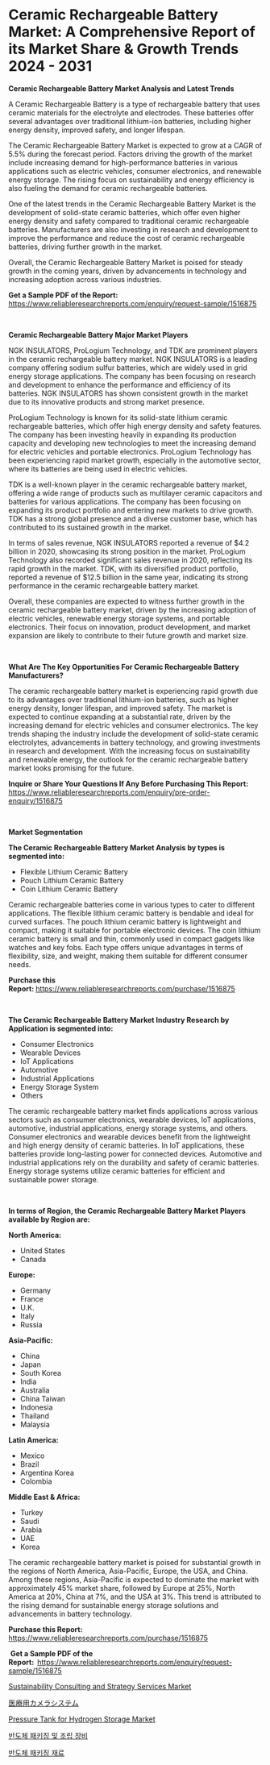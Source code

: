 <p><h1>Ceramic Rechargeable Battery Market: A Comprehensive Report of its Market Share & Growth Trends 2024 - 2031</h1></p><p><strong>Ceramic Rechargeable Battery Market Analysis and Latest Trends</strong></p>
<p><p>A Ceramic Rechargeable Battery is a type of rechargeable battery that uses ceramic materials for the electrolyte and electrodes. These batteries offer several advantages over traditional lithium-ion batteries, including higher energy density, improved safety, and longer lifespan.</p><p>The Ceramic Rechargeable Battery Market is expected to grow at a CAGR of 5.5% during the forecast period. Factors driving the growth of the market include increasing demand for high-performance batteries in various applications such as electric vehicles, consumer electronics, and renewable energy storage. The rising focus on sustainability and energy efficiency is also fueling the demand for ceramic rechargeable batteries.</p><p>One of the latest trends in the Ceramic Rechargeable Battery Market is the development of solid-state ceramic batteries, which offer even higher energy density and safety compared to traditional ceramic rechargeable batteries. Manufacturers are also investing in research and development to improve the performance and reduce the cost of ceramic rechargeable batteries, driving further growth in the market.</p><p>Overall, the Ceramic Rechargeable Battery Market is poised for steady growth in the coming years, driven by advancements in technology and increasing adoption across various industries.</p></p>
<p><strong>Get a Sample PDF of the Report:&nbsp;</strong> <a href="https://www.reliableresearchreports.com/enquiry/request-sample/1516875">https://www.reliableresearchreports.com/enquiry/request-sample/1516875</a></p>
<p>&nbsp;</p>
<p><strong>Ceramic Rechargeable Battery Major Market Players</strong></p>
<p><p>NGK INSULATORS, ProLogium Technology, and TDK are prominent players in the ceramic rechargeable battery market. NGK INSULATORS is a leading company offering sodium sulfur batteries, which are widely used in grid energy storage applications. The company has been focusing on research and development to enhance the performance and efficiency of its batteries. NGK INSULATORS has shown consistent growth in the market due to its innovative products and strong market presence.</p><p>ProLogium Technology is known for its solid-state lithium ceramic rechargeable batteries, which offer high energy density and safety features. The company has been investing heavily in expanding its production capacity and developing new technologies to meet the increasing demand for electric vehicles and portable electronics. ProLogium Technology has been experiencing rapid market growth, especially in the automotive sector, where its batteries are being used in electric vehicles.</p><p>TDK is a well-known player in the ceramic rechargeable battery market, offering a wide range of products such as multilayer ceramic capacitors and batteries for various applications. The company has been focusing on expanding its product portfolio and entering new markets to drive growth. TDK has a strong global presence and a diverse customer base, which has contributed to its sustained growth in the market.</p><p>In terms of sales revenue, NGK INSULATORS reported a revenue of $4.2 billion in 2020, showcasing its strong position in the market. ProLogium Technology also recorded significant sales revenue in 2020, reflecting its rapid growth in the market. TDK, with its diversified product portfolio, reported a revenue of $12.5 billion in the same year, indicating its strong performance in the ceramic rechargeable battery market.</p><p>Overall, these companies are expected to witness further growth in the ceramic rechargeable battery market, driven by the increasing adoption of electric vehicles, renewable energy storage systems, and portable electronics. Their focus on innovation, product development, and market expansion are likely to contribute to their future growth and market size.</p></p>
<p>&nbsp;</p>
<p><strong>What Are The Key Opportunities For Ceramic Rechargeable Battery Manufacturers?</strong></p>
<p><p>The ceramic rechargeable battery market is experiencing rapid growth due to its advantages over traditional lithium-ion batteries, such as higher energy density, longer lifespan, and improved safety. The market is expected to continue expanding at a substantial rate, driven by the increasing demand for electric vehicles and consumer electronics. The key trends shaping the industry include the development of solid-state ceramic electrolytes, advancements in battery technology, and growing investments in research and development. With the increasing focus on sustainability and renewable energy, the outlook for the ceramic rechargeable battery market looks promising for the future.</p></p>
<p><strong>Inquire or Share Your Questions If Any Before Purchasing This Report:</strong> <a href="https://www.reliableresearchreports.com/enquiry/pre-order-enquiry/1516875">https://www.reliableresearchreports.com/enquiry/pre-order-enquiry/1516875</a></p>
<p>&nbsp;</p>
<p><strong>Market Segmentation</strong></p>
<p><strong>The Ceramic Rechargeable Battery Market Analysis by types is segmented into:</strong></p>
<p><ul><li>Flexible Lithium Ceramic Battery</li><li>Pouch Lithium Ceramic Battery</li><li>Coin Lithium Ceramic Battery</li></ul></p>
<p><p>Ceramic rechargeable batteries come in various types to cater to different applications. The flexible lithium ceramic battery is bendable and ideal for curved surfaces. The pouch lithium ceramic battery is lightweight and compact, making it suitable for portable electronic devices. The coin lithium ceramic battery is small and thin, commonly used in compact gadgets like watches and key fobs. Each type offers unique advantages in terms of flexibility, size, and weight, making them suitable for different consumer needs.</p></p>
<p><strong>Purchase this Report:&nbsp;</strong><a href="https://www.reliableresearchreports.com/purchase/1516875">https://www.reliableresearchreports.com/purchase/1516875</a></p>
<p>&nbsp;</p>
<p><strong>The Ceramic Rechargeable Battery Market Industry Research by Application is segmented into:</strong></p>
<p><ul><li>Consumer Electronics</li><li>Wearable Devices</li><li>IoT Applications</li><li>Automotive</li><li>Industrial Applications</li><li>Energy Storage System</li><li>Others</li></ul></p>
<p><p>The ceramic rechargeable battery market finds applications across various sectors such as consumer electronics, wearable devices, IoT applications, automotive, industrial applications, energy storage systems, and others. Consumer electronics and wearable devices benefit from the lightweight and high energy density of ceramic batteries. In IoT applications, these batteries provide long-lasting power for connected devices. Automotive and industrial applications rely on the durability and safety of ceramic batteries. Energy storage systems utilize ceramic batteries for efficient and sustainable power storage.</p></p>
<p>&nbsp;</p>
<p><strong>In terms of Region, the Ceramic Rechargeable Battery Market Players available by Region are:</strong></p>
<p>
    <p> <strong> North America: </strong>
        <ul>
            <li>United States</li>
            <li>Canada</li>
        </ul>
        </p> 
    <p> <strong> Europe: </strong>
        <ul>
            <li>Germany</li>
            <li>France</li>
            <li>U.K.</li>
            <li>Italy</li>
            <li>Russia</li>
        </ul>
        </p> 
    <p> <strong> Asia-Pacific: </strong>
        <ul>
            <li>China</li>
            <li>Japan</li>
            <li>South Korea</li>
            <li>India</li>
            <li>Australia</li>
            <li>China Taiwan</li>
            <li>Indonesia</li>
            <li>Thailand</li>
            <li>Malaysia</li>
        </ul>
        </p> 
    <p> <strong> Latin America: </strong>
        <ul>
            <li>Mexico</li>
            <li>Brazil</li>
            <li>Argentina Korea</li>
            <li>Colombia</li>
        </ul>
        </p> 
    <p> <strong> Middle East & Africa: </strong>
        <ul>
            <li>Turkey</li>
            <li>Saudi</li>
            <li>Arabia</li>
            <li>UAE</li>
            <li>Korea</li>
        </ul>
    </p>
    </p>
<p><p>The ceramic rechargeable battery market is poised for substantial growth in the regions of North America, Asia-Pacific, Europe, the USA, and China. Among these regions, Asia-Pacific is expected to dominate the market with approximately 45% market share, followed by Europe at 25%, North America at 20%, China at 7%, and the USA at 3%. This trend is attributed to the rising demand for sustainable energy storage solutions and advancements in battery technology.</p></p>
<p><strong>Purchase this Report: </strong><a href="https://www.reliableresearchreports.com/purchase/1516875">https://www.reliableresearchreports.com/purchase/1516875</a></p>
<p>&nbsp;<strong>Get a Sample PDF of the Report:&nbsp;&nbsp;</strong><a href="https://www.reliableresearchreports.com/enquiry/request-sample/1516875">https://www.reliableresearchreports.com/enquiry/request-sample/1516875</a></p>
<p><strong></strong></p>
<p><p><a href="https://github.com/brenzgnarento/Market-Research-Report-List-1/blob/main/sustainability-consulting-and-strategy-services-market.md">Sustainability Consulting and Strategy Services Market</a></p><p><a href="https://medium.com/@kepetter535/%E5%8C%BB%E7%99%82%E7%94%A8%E3%82%AB%E3%83%A1%E3%83%A9%E3%82%B7%E3%82%B9%E3%83%86%E3%83%A0%E5%B8%82%E5%A0%B4%E3%83%AC%E3%83%9D%E3%83%BC%E3%83%88%E3%81%AF-%E3%81%93%E3%81%AE%E5%B8%82%E5%A0%B4%E3%81%AE%E6%9C%80%E6%96%B0%E3%81%AE%E3%83%88%E3%83%AC%E3%83%B3%E3%83%89%E3%81%A8%E6%88%90%E9%95%B7%E6%A9%9F%E4%BC%9A%E3%82%92%E6%98%8E%E3%82%89%E3%81%8B%E3%81%AB%E3%81%97%E3%81%A6%E3%81%84%E3%81%BE%E3%81%99-0988e2c8df13">医療用カメラシステム</a></p><p><a href="https://github.com/jerrycopelandthomaswsqd8q/Market-Research-Report-List-1/blob/main/pressure-tank-for-hydrogen-storage-market.md">Pressure Tank for Hydrogen Storage Market</a></p><p><a href="https://medium.com/@justine-lowinger/%EB%B0%98%EB%8F%84%EC%B2%B4-%ED%8C%A8%ED%82%A4%EC%A7%80-%EB%B0%8F-%EC%A1%B0%EB%A6%BD-%EC%9E%A5%EB%B9%84-%EC%8B%9C%EC%9E%A5-%EC%84%B1%EA%B3%B5%EC%A0%81%EC%9D%B8-%EB%B9%84%EC%A6%88%EB%8B%88%EC%8A%A4-%EC%A0%84%EB%9E%B5%EC%9D%98-%ED%95%B5%EC%8B%AC-2031%EB%85%84%EA%B9%8C%EC%A7%80%EC%9D%98-%EC%98%88%EC%B8%A1-a95d659457af">반도체 패키징 및 조립 장비</a></p><p><a href="https://medium.com/@justine-lowinger/%EB%B0%98%EB%8F%84%EC%B2%B4-%ED%8C%A8%ED%82%A4%EC%A7%95-%EC%86%8C%EC%9E%AC-%EC%8B%9C%EC%9E%A5%EC%9D%80-%EC%8B%9C%EC%9E%A5-%EC%A0%90%EC%9C%A0%EC%9C%A8-%EC%8B%9C%EC%9E%A5-%EB%8F%99%ED%96%A5-%EB%B0%8F-%EC%8B%9C%EC%9E%A5-%EC%84%B1%EC%9E%A5%EC%97%90-%EB%8C%80%ED%95%9C-%EC%A0%95%EB%B3%B4%EB%A5%BC-%EC%A0%9C%EA%B3%B5%ED%95%A9%EB%8B%88%EB%8B%A4-1a050b82c4fa">반도체 패키징 재료</a></p></p>